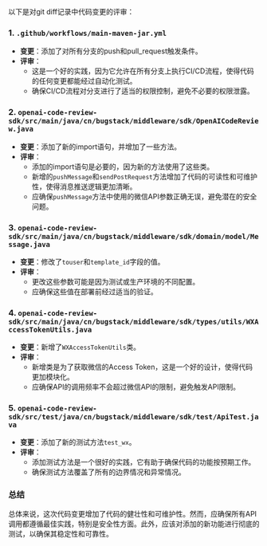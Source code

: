 以下是对git diff记录中代码变更的评审：

### 1. `.github/workflows/main-maven-jar.yml`
- **变更**：添加了对所有分支的push和pull_request触发条件。
- **评审**：
  - 这是一个好的实践，因为它允许在所有分支上执行CI/CD流程，使得代码的任何变更都能经过自动化测试。
  - 确保CI/CD流程对分支进行了适当的权限控制，避免不必要的权限泄露。

### 2. `openai-code-review-sdk/src/main/java/cn/bugstack/middleware/sdk/OpenAICodeReview.java`
- **变更**：添加了新的import语句，并增加了一些方法。
- **评审**：
  - 添加的import语句是必要的，因为新的方法使用了这些类。
  - 新增的`pushMessage`和`sendPostRequest`方法增加了代码的可读性和可维护性，使得消息推送逻辑更加清晰。
  - 应确保`pushMessage`方法中使用的微信API参数正确无误，避免潜在的安全问题。

### 3. `openai-code-review-sdk/src/main/java/cn/bugstack/middleware/sdk/domain/model/Message.java`
- **变更**：修改了`touser`和`template_id`字段的值。
- **评审**：
  - 更改这些参数可能是因为测试或生产环境的不同配置。
  - 应确保这些值在部署前经过适当的验证。

### 4. `openai-code-review-sdk/src/main/java/cn/bugstack/middleware/sdk/types/utils/WXAccessTokenUtils.java`
- **变更**：新增了`WXAccessTokenUtils`类。
- **评审**：
  - 新增类是为了获取微信的Access Token，这是一个好的设计，使得代码更加模块化。
  - 应确保API的调用频率不会超过微信API的限制，避免触发API限制。

### 5. `openai-code-review-sdk/src/test/java/cn/bugstack/middleware/sdk/test/ApiTest.java`
- **变更**：添加了新的测试方法`test_wx`。
- **评审**：
  - 添加测试方法是一个很好的实践，它有助于确保代码的功能按预期工作。
  - 确保测试方法覆盖了所有的边界情况和异常情况。

### 总结
总体来说，这次代码变更增加了代码的健壮性和可维护性。然而，应确保所有API调用都遵循最佳实践，特别是安全性方面。此外，应该对添加的新功能进行彻底的测试，以确保其稳定性和可靠性。